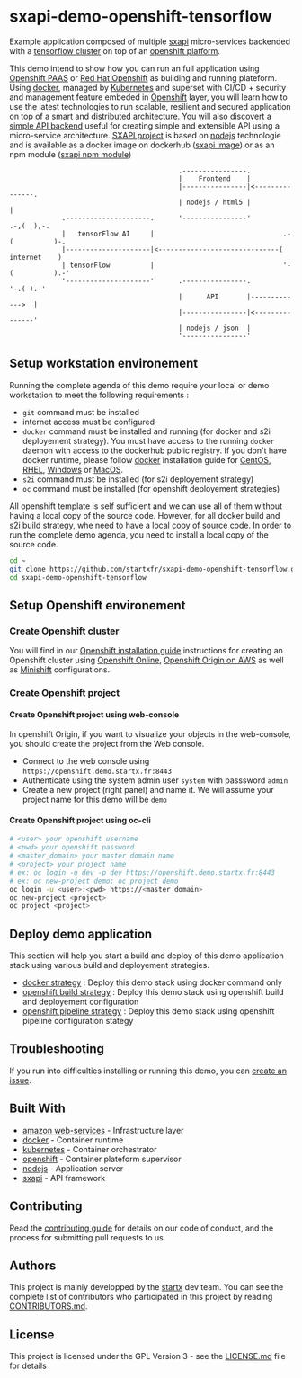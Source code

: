 # sxapi-demo-openshift-tensorflow

Example application composed of multiple [sxapi](https://github.com/startxfr/sxapi-core/) 
 micro-services backended with a [tensorflow cluster](http://tensorflow.com)
on top of an [openshift platform](https://www.openshift.org).

This demo intend to show how you can run an full application using [Openshift PAAS](https://www.openshift.org)
or [Red Hat Openshift](https://www.redhat.com/fr/technologies/cloud-computing/openshift) as
building and running plateform. Using [docker](https://hub.docker.com/r/startx), managed by 
[Kubernetes](https://kubernetes.io) and superset with CI/CD + security and management feature embeded in
[Openshift](https://www.openshift.org) layer, you will learn how to use the latest technologies 
to run scalable, resilient and secured application on top of a smart and distributed architecture.
You will also discovert a [simple API backend](https://github.com/startxfr/sxapi-core/) useful for creating 
simple and extensible API using a micro-service architecture. [SXAPI project](https://github.com/startxfr/sxapi-core/)
is based on [nodejs](https://nodejs.org) technologie and is 
available as a docker image on dockerhub ([sxapi image](https://hub.docker.com/r/startx/sxapi)) or as an
npm module ([sxapi npm module](https://www.npmjs.com/package/sxapi-core))

```
                                          .----------------.
                                          |    Frontend    |
                                          |----------------|<---------------.
                                          | nodejs / html5 |                |
             .---------------------.      '----------------'           .-,(  ),-.    
             |   tensorFlow AI     |                                .-(          )-. 
             |---------------------|<------------------------------(    internet    )
             | tensorFlow          |                                '-(          ).-'
             '---------------------'      .----------------.            '-.( ).-'    
                                          |      API       |------------->  |
                                          |----------------|<---------------'
                                          | nodejs / json  |
                                          '----------------'
```


## Setup workstation environement

Running the complete agenda of this demo require your local or demo workstation to meet the following requirements :
- `git` command must be installed
- internet access must be configured
- `docker` command must be installed and running (for docker and s2i deployement strategy).
  You must have access to the running `docker` daemon with access to the dockerhub public registry.
  If you don't have docker runtime, please follow [docker](https://docs.docker.com/)
  installation guide for [CentOS](https://docs.docker.com/install/linux/docker-ce/centos/), 
  [RHEL](https://docs.docker.com/install/linux/docker-ee/rhel/), 
  [Windows](https://docs.docker.com/docker-for-windows/install/)
  or [MacOS](https://docs.docker.com/docker-for-mac/install/).
- `s2i` command must be installed (for s2i deployement strategy)
- `oc` command must be installed (for openshift deployement strategies)

All openshift template is self sufficient and we can use all of them without having a local copy of the source code.
However, for all docker build and s2i build strategy, whe need to have a local copy of source code. In order to run the 
complete demo agenda, you need to install a local copy of the source code.

```bash
cd ~
git clone https://github.com/startxfr/sxapi-demo-openshift-tensorflow.git
cd sxapi-demo-openshift-tensorflow
```

## Setup Openshift environement

### Create Openshift cluster

You will find in our [Openshift installation guide](https://github.com/startxfr/sxapi-demo-openshift/INSTALL.md) instructions for creating an Openshift cluster
using [Openshift Online](https://github.com/startxfr/sxapi-demo-openshift/INSTALL.md#setup-openshift-online-environement), 
[Openshift Origin on AWS](https://github.com/startxfr/sxapi-demo-openshift/INSTALL.md#setup-openshift-online-environement-AWS--environement-) as well as 
[Minishift](https://github.com/startxfr/sxapi-demo-openshift/INSTALL.md#setup-minishift-environement) configurations.

### Create Openshift project

#### Create Openshift project using web-console

In openshift Origin, if you want to visualize your objects in the web-console, you should create the project 
from the Web console. 

- Connect to the web console using `https://openshift.demo.startx.fr:8443`
- Authenticate using the system admin user `system` with passsword `admin`
- Create a new project (right panel) and name it. We will assume your project name for this demo will be `demo`

#### Create Openshift project using oc-cli

```bash
# <user> your openshift username
# <pwd> your openshift password
# <master_domain> your master domain name
# <project> your project name
# ex: oc login -u dev -p dev https://openshift.demo.startx.fr:8443
# ex: oc new-project demo; oc project demo
oc login -u <user>:<pwd> https://<master_domain>
oc new-project <project>
oc project <project>
```

## Deploy demo application

This section will help you start a build and deploy of this demo application stack using various build and
deployement strategies.

- [docker strategy](DEMO.docker.md) : Deploy this demo stack using docker command only
- [openshift build strategy](DEMO.openshift-build.md) : Deploy this demo stack using openshift build and deployement configuration
- [openshift pipeline strategy](DEMO.openshift-pipeline.md) : Deploy this demo stack using openshift pipeline configuration stategy


## Troubleshooting

If you run into difficulties installing or running this demo, you can [create an issue](https://github.com/startxfr/sxapi-demo-openshift-tensorflow/issues/new).

## Built With

* [amazon web-services](https://aws.amazon.com) - Infrastructure layer
* [docker](https://www.docker.com/) - Container runtime
* [kubernetes](https://kubernetes.io) - Container orchestrator
* [openshift](https://www.openshift.org) - Container plateform supervisor
* [nodejs](https://nodejs.org) - Application server
* [sxapi](https://github.com/startxfr/sxapi-core) - API framework

## Contributing

Read the [contributing guide](https://github.com/startxfr/sxapi-core/tree/testing/docs/guides/5.Contribute.md) for details on our code of conduct, and the process for submitting pull requests to us.

## Authors

This project is mainly developped by the [startx](https://www.startx.fr) dev team. You can see the complete list of contributors who participated in this project by reading [CONTRIBUTORS.md](https://github.com/startxfr/sxapi-core/tree/testing/docs/CONTRIBUTORS.md).

## License

This project is licensed under the GPL Version 3 - see the [LICENSE.md](https://github.com/startxfr/sxapi-core/tree/testing/docs/LICENSE.md) file for details